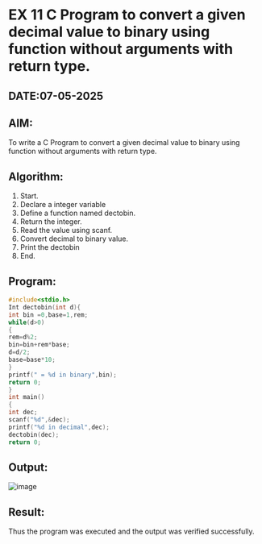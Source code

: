 # EX 11 C Program to convert a given decimal value to binary using function without arguments with return type.
## DATE:07-05-2025
## AIM:
To write a C Program to convert a given decimal value to binary using function without arguments with return type.

## Algorithm:
1. Start.
2. Declare a integer variable
3. Define a function named dectobin.
4. Return the integer.
5. Read the value using scanf.
6. Convert decimal to binary value.
7. Print the dectobin
8. End.  

## Program:
```c program
#include<stdio.h>
Int dectobin(int d){
int bin =0,base=1,rem; 
while(d>0)
{
rem=d%2; 
bin=bin+rem*base; 
d=d/2; 
base=base*10;
}
printf(" = %d in binary",bin); 
return 0;
}
int main()
{
int dec; 
scanf("%d",&dec);
printf("%d in decimal",dec); 
dectobin(dec);
return 0;
```

## Output:
![image](https://github.com/user-attachments/assets/29f4d508-d225-4e40-a8be-16979da6610b)

## Result:
Thus the program was executed and the output was verified successfully.
